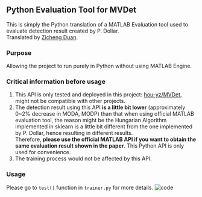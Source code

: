 ## Python Evaluation Tool for MVDet

This is simply the Python translation of a MATLAB Evaluation tool used to evaluate detection result created by P. Dollar.  
Translated by [Zicheng Duan](https://github.com/ZichengDuan).  

### Purpose
   Allowing the project to run purely in Python without using MATLAB Engine.  
   

### Critical information before usage
   1. This API is only tested and deployed in this project: [hou-yz/MVDet](https://github.com/hou-yz/MVDet), might not be compatible with other projects.
   2. The detection result using this API **is a little bit lower** (approximately 0~2% decrease in MODA, MODP) than that when using official MATLAB evaluation tool, the reason might be the Hungarian Algorithm implemented in sklearn is a little bit different from the one implemented by P. Dollar, hence resulting in different results.   
   Therefore, **please use the official MATLAB API if you want to obtain the same evaluation result shown in the paper**. This Python API is only used for convenience.
   3. The training process would not be affected by this API.

### Usage
Please go to ```test()``` function in ```trainer.py``` for more details.
![code]("codes.png")
